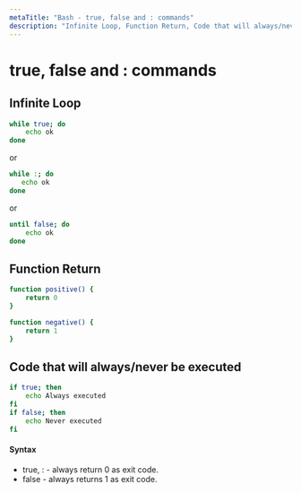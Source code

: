 ```yaml
---
metaTitle: "Bash - true, false and : commands"
description: "Infinite Loop, Function Return, Code that will always/never be executed"
---
```


# true, false and : commands



## Infinite Loop


```bash
while true; do
    echo ok
done

```

or

```bash
while :; do
   echo ok
done

```

or

```bash
until false; do
    echo ok
done

```



## Function Return


```bash
function positive() {
    return 0
}

function negative() {
    return 1
}

```



## Code that will always/never be executed


```bash
if true; then
    echo Always executed
fi
if false; then
    echo Never executed
fi

```



#### Syntax


- true, : - always return 0 as exit code.
- false - always returns 1 as exit code.

